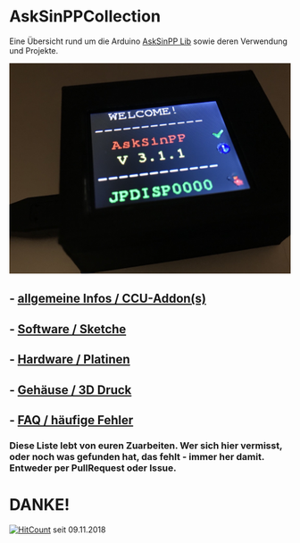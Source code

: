 # AskSinPPCollection
Eine Übersicht rund um die Arduino [AskSinPP Lib](https://github.com/pa-pa/AskSinPP/tree/master/examples) sowie deren Verwendung und Projekte.

![topimg](Images/README_TOP.jpg)

## - [allgemeine Infos / CCU-Addon(s)](https://github.com/jp112sdl/AskSinPPCollection/blob/master/Markdown/Info.md)

## - [Software / Sketche](https://github.com/jp112sdl/AskSinPPCollection/blob/master/Markdown/Sketches.md)

## - [Hardware / Platinen](https://github.com/jp112sdl/AskSinPPCollection/blob/master/Markdown/Platinen.md)
  
## - [Gehäuse / 3D Druck](https://github.com/jp112sdl/AskSinPPCollection/blob/master/Markdown/Gehaeuse.md)
  
## - [FAQ / häufige Fehler](https://github.com/jp112sdl/AskSinPPCollection/blob/master/Markdown/FAQ.md)

### Diese Liste lebt von euren Zuarbeiten. Wer sich hier vermisst, oder noch was gefunden hat, das fehlt - immer her damit. Entweder per PullRequest oder Issue. 

# DANKE!

[![HitCount](http://hits.dwyl.com/jp112sdl/AskSinPPCollection.svg)](http://hits.dwyl.com/jp112sdl/AskSinPPCollection) seit 09.11.2018
